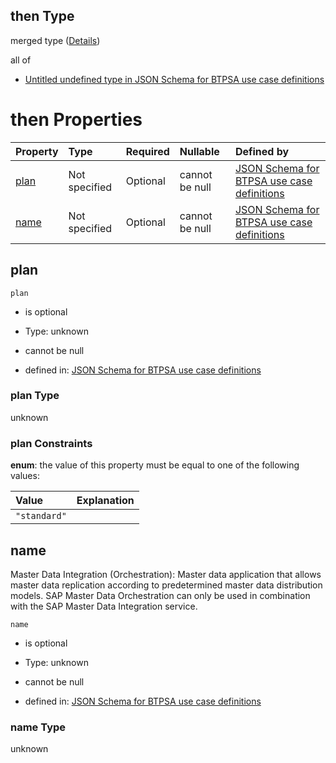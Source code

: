 ## then Type

merged type ([Details](btpsa-usecase-properties-services-items-allof-2-then-allof-33-then.md))

all of

*   [Untitled undefined type in JSON Schema for BTPSA use case definitions](btpsa-usecase-properties-services-items-allof-2-then-allof-33-then-allof-0.md "check type definition")

# then Properties

| Property      | Type          | Required | Nullable       | Defined by                                                                                                                                                                                                            |
| :------------ | :------------ | :------- | :------------- | :-------------------------------------------------------------------------------------------------------------------------------------------------------------------------------------------------------------------- |
| [plan](#plan) | Not specified | Optional | cannot be null | [JSON Schema for BTPSA use case definitions](btpsa-usecase-properties-services-items-allof-2-then-allof-33-then-properties-plan.md "undefined#/properties/services/items/allOf/2/then/allOf/33/then/properties/plan") |
| [name](#name) | Not specified | Optional | cannot be null | [JSON Schema for BTPSA use case definitions](btpsa-usecase-properties-services-items-allof-2-then-allof-33-then-properties-name.md "undefined#/properties/services/items/allOf/2/then/allOf/33/then/properties/name") |

## plan



`plan`

*   is optional

*   Type: unknown

*   cannot be null

*   defined in: [JSON Schema for BTPSA use case definitions](btpsa-usecase-properties-services-items-allof-2-then-allof-33-then-properties-plan.md "undefined#/properties/services/items/allOf/2/then/allOf/33/then/properties/plan")

### plan Type

unknown

### plan Constraints

**enum**: the value of this property must be equal to one of the following values:

| Value        | Explanation |
| :----------- | :---------- |
| `"standard"` |             |

## name

Master Data Integration (Orchestration): Master data application that allows master data replication according to predetermined master data distribution models. SAP Master Data Orchestration can only be used in combination with the SAP Master Data Integration service.

`name`

*   is optional

*   Type: unknown

*   cannot be null

*   defined in: [JSON Schema for BTPSA use case definitions](btpsa-usecase-properties-services-items-allof-2-then-allof-33-then-properties-name.md "undefined#/properties/services/items/allOf/2/then/allOf/33/then/properties/name")

### name Type

unknown
